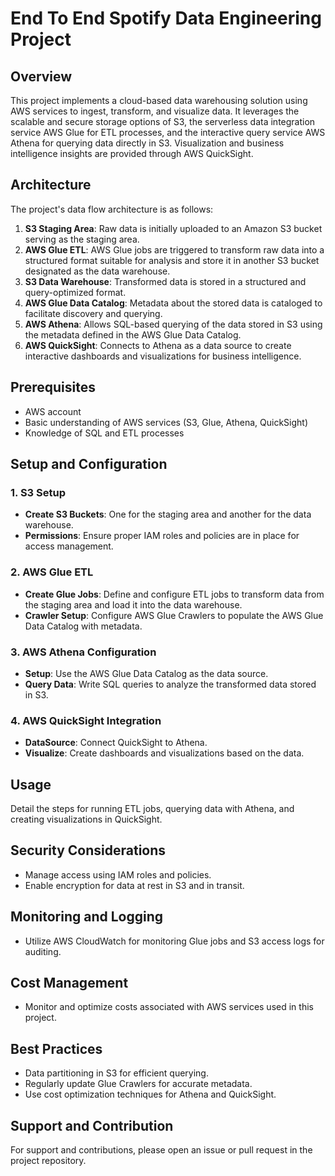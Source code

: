 # End To End Spotify Data Engineering Project

## Overview

This project implements a cloud-based data warehousing solution using AWS services to ingest, transform, and visualize data. It leverages the scalable and secure storage options of S3, the serverless data integration service AWS Glue for ETL processes, and the interactive query service AWS Athena for querying data directly in S3. Visualization and business intelligence insights are provided through AWS QuickSight.

## Architecture

The project's data flow architecture is as follows:

1. **S3 Staging Area**: Raw data is initially uploaded to an Amazon S3 bucket serving as the staging area.
2. **AWS Glue ETL**: AWS Glue jobs are triggered to transform raw data into a structured format suitable for analysis and store it in another S3 bucket designated as the data warehouse.
3. **S3 Data Warehouse**: Transformed data is stored in a structured and query-optimized format.
4. **AWS Glue Data Catalog**: Metadata about the stored data is cataloged to facilitate discovery and querying.
5. **AWS Athena**: Allows SQL-based querying of the data stored in S3 using the metadata defined in the AWS Glue Data Catalog.
6. **AWS QuickSight**: Connects to Athena as a data source to create interactive dashboards and visualizations for business intelligence.

## Prerequisites

- AWS account
- Basic understanding of AWS services (S3, Glue, Athena, QuickSight)
- Knowledge of SQL and ETL processes

## Setup and Configuration

### 1. S3 Setup

- **Create S3 Buckets**: One for the staging area and another for the data warehouse.
- **Permissions**: Ensure proper IAM roles and policies are in place for access management.

### 2. AWS Glue ETL

- **Create Glue Jobs**: Define and configure ETL jobs to transform data from the staging area and load it into the data warehouse.
- **Crawler Setup**: Configure AWS Glue Crawlers to populate the AWS Glue Data Catalog with metadata.

### 3. AWS Athena Configuration

- **Setup**: Use the AWS Glue Data Catalog as the data source.
- **Query Data**: Write SQL queries to analyze the transformed data stored in S3.

### 4. AWS QuickSight Integration

- **DataSource**: Connect QuickSight to Athena.
- **Visualize**: Create dashboards and visualizations based on the data.

## Usage

Detail the steps for running ETL jobs, querying data with Athena, and creating visualizations in QuickSight.

## Security Considerations

- Manage access using IAM roles and policies.
- Enable encryption for data at rest in S3 and in transit.

## Monitoring and Logging

- Utilize AWS CloudWatch for monitoring Glue jobs and S3 access logs for auditing.

## Cost Management

- Monitor and optimize costs associated with AWS services used in this project.

## Best Practices

- Data partitioning in S3 for efficient querying.
- Regularly update Glue Crawlers for accurate metadata.
- Use cost optimization techniques for Athena and QuickSight.

## Support and Contribution

For support and contributions, please open an issue or pull request in the project repository.
